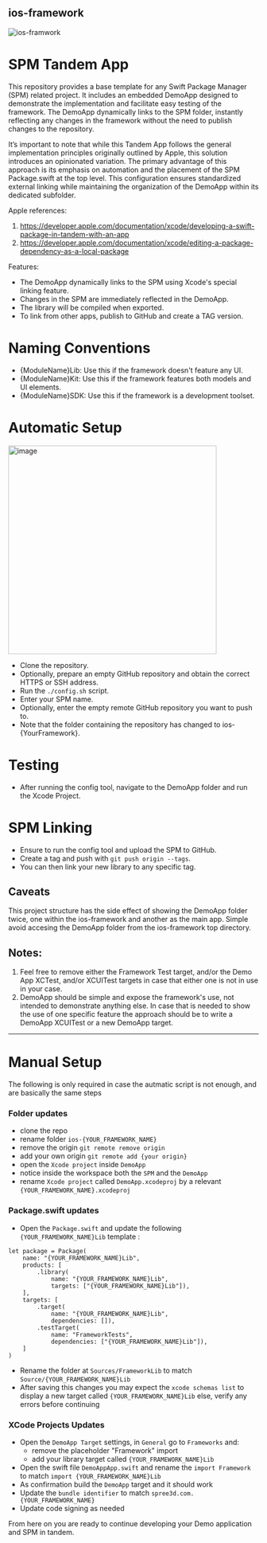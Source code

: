 ## ios-framework
![ios-framwork](https://github.com/hassanvfx/ios-framework/assets/425926/0e2d791e-15f7-467e-8ddb-04ebb871796d)

# SPM Tandem App

This repository provides a base template for any Swift Package Manager (SPM) related project. It includes an embedded DemoApp designed to demonstrate the implementation and facilitate easy testing of the framework. The DemoApp dynamically links to the SPM folder, instantly reflecting any changes in the framework without the need to publish changes to the repository.

It’s important to note that while this Tandem App follows the general implementation principles originally outlined by Apple, this solution introduces an opinionated variation. The primary advantage of this approach is its emphasis on automation and the placement of the SPM Package.swift at the top level. This configuration ensures standardized external linking while maintaining the organization of the DemoApp within its dedicated subfolder.

Apple references:

1. https://developer.apple.com/documentation/xcode/developing-a-swift-package-in-tandem-with-an-app
1. https://developer.apple.com/documentation/xcode/editing-a-package-dependency-as-a-local-package

Features:
- The DemoApp dynamically links to the SPM using Xcode's special linking feature.
- Changes in the SPM are immediately reflected in the DemoApp.
- The library will be compiled when exported.
- To link from other apps, publish to GitHub and create a TAG version.

# Naming Conventions

- {ModuleName}Lib: Use this if the framework doesn't feature any UI.
- {ModuleName}Kit: Use this if the framework features both models and UI elements.
- {ModuleName}SDK: Use this if the framework is a development toolset.

# Automatic Setup
<img width="419" alt="image" src="https://github.com/hassanvfx/ios-framework/assets/425926/8cb61044-36ba-48e4-9a0d-e2b736d767af">

- Clone the repository.
- Optionally, prepare an empty GitHub repository and obtain the correct HTTPS or SSH address.
- Run the `./config.sh` script.
- Enter your SPM name.
- Optionally, enter the empty remote GitHub repository you want to push to.
- Note that the folder containing the repository has changed to ios-{YourFramework}.

# Testing

- After running the config tool, navigate to the DemoApp folder and run the Xcode Project.

# SPM Linking

- Ensure to run the config tool and upload the SPM to GitHub.
- Create a tag and push with `git push origin --tags`.
- You can then link your new library to any specific tag.

## Caveats

This project structure has the side effect of showing the DemoApp folder twice, one within the ios-framework and another as the main app. Simple avoid accesing the DemoApp folder from the ios-framework top directory.

## Notes:
1. Feel free to remove either the Framework Test target, and/or the Demo App XCTest, and/or XCUITest targets in case that either one is not in use in your case.
1. DemoApp should be simple and expose the framework's use, not intended to demonstrate anything else. In case that is needed to show the use of one specific feature the approach should be to write a DemoApp XCUITest or a new DemoApp target.
  
---------
# Manual Setup

The following is only required in case the autmatic script is not enough, and are basically the same steps

### Folder updates
- clone the repo
- rename folder `ios-{YOUR_FRAMEWORK_NAME}`
- remove the origin `git remote remove origin`
- add your own origin `git remote add {your origin}`
- open the `Xcode project` inside `DemoApp`
- notice inside the workspace both the `SPM` and the `DemoApp`
- rename `Xcode project` called `DemoApp.xcodeproj` by a relevant `{YOUR_FRAMEWORK_NAME}.xcodeproj`

### Package.swift updates
- Open the `Package.swift` and update the following `{YOUR_FRAMEWORK_NAME}Lib` template :

```
let package = Package(
    name: "{YOUR_FRAMEWORK_NAME}Lib",
    products: [
        .library(
            name: "{YOUR_FRAMEWORK_NAME}Lib",
            targets: ["{YOUR_FRAMEWORK_NAME}Lib"]),
    ],
    targets: [
        .target(
            name: "{YOUR_FRAMEWORK_NAME}Lib",
            dependencies: []),
        .testTarget(
            name: "FrameworkTests",
            dependencies: ["{YOUR_FRAMEWORK_NAME}Lib"]),
    ]
)
```
- Rename the folder at `Sources/FrameworkLib` to match `Source/{YOUR_FRAMEWORK_NAME}Lib`
- After saving this changes you may expect the `xcode schemas list` to display a new target called `{YOUR_FRAMEWORK_NAME}Lib` else, verify any errors before continuing

### XCode Projects Updates
- Open the `DemoApp Target` settings, in `General` go to `Frameworks` and:
  - remove the placeholder "Framework" import
  - add your library target  called `{YOUR_FRAMEWORK_NAME}Lib`
- Open the swift file `DemoAppApp.swift` and rename the `import Framework` to match  `import {YOUR_FRAMEWORK_NAME}Lib`
- As confirmation build the `DemoApp` target and it should work
- Update the `bundle identifier` to match `spree3d.com.{YOUR_FRAMEWORK_NAME}`
- Update code signing as needed

From here on you are ready to continue developing your Demo application and SPM in tandem.





